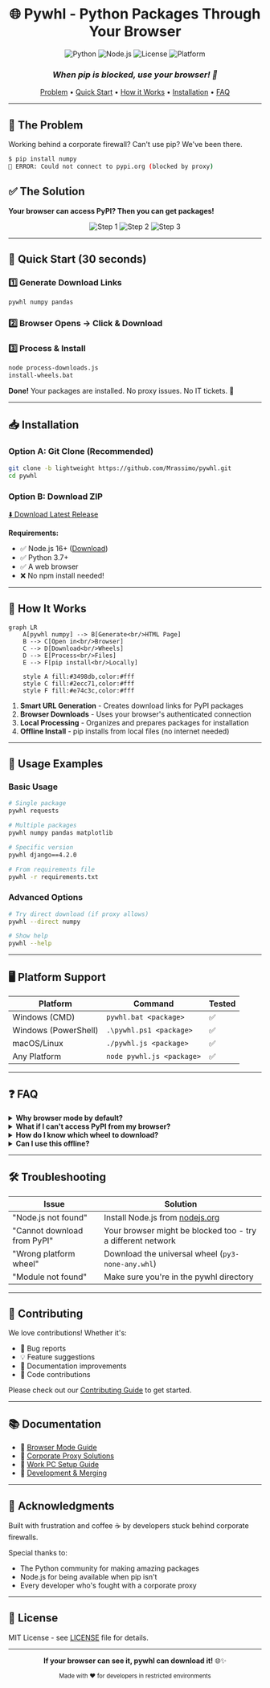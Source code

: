 <div align="center">

# 🌐 Pywhl - Python Packages Through Your Browser

<p align="center">
  <img src="https://img.shields.io/badge/Python-3.7%2B-blue?style=flat-square&logo=python&logoColor=white" alt="Python">
  <img src="https://img.shields.io/badge/Node.js-16%2B-green?style=flat-square&logo=node.js&logoColor=white" alt="Node.js">
  <img src="https://img.shields.io/badge/License-MIT-yellow?style=flat-square" alt="License">
  <img src="https://img.shields.io/badge/Platform-Windows%20%7C%20macOS%20%7C%20Linux-lightgrey?style=flat-square" alt="Platform">
</p>

<h3>
  <em>When pip is blocked, use your browser! 🚀</em>
</h3>

<p align="center">
  <a href="#-the-problem">Problem</a> •
  <a href="#-quick-start-30-seconds">Quick Start</a> •
  <a href="#-how-it-works">How it Works</a> •
  <a href="#-installation">Installation</a> •
  <a href="#-faq">FAQ</a>
</p>

</div>

---

## 🚫 The Problem

Working behind a corporate firewall? Can't use pip? We've been there.

```bash
$ pip install numpy
🚫 ERROR: Could not connect to pypi.org (blocked by proxy)
```

## ✅ The Solution

**Your browser can access PyPI? Then you can get packages!**

<div align="center">
  <img src="https://img.shields.io/badge/1-Generate_URLs-blue?style=for-the-badge" alt="Step 1">
  <img src="https://img.shields.io/badge/2-Download_via_Browser-green?style=for-the-badge" alt="Step 2">
  <img src="https://img.shields.io/badge/3-Install_Locally-orange?style=for-the-badge" alt="Step 3">
</div>

---

## 🚀 Quick Start (30 seconds)

### 1️⃣ Generate Download Links
```bash
pywhl numpy pandas
```

### 2️⃣ Browser Opens → Click & Download

### 3️⃣ Process & Install
```bash
node process-downloads.js
install-wheels.bat
```

**Done!** Your packages are installed. No proxy issues. No IT tickets. 🎉

---

## 📥 Installation

### Option A: Git Clone (Recommended)
```bash
git clone -b lightweight https://github.com/Mrassimo/pywhl.git
cd pywhl
```

### Option B: Download ZIP
[⬇️ Download Latest Release](https://github.com/Mrassimo/pywhl/archive/refs/heads/lightweight.zip)

**Requirements:**
- ✅ Node.js 16+ ([Download](https://nodejs.org))
- ✅ Python 3.7+
- ✅ A web browser
- ❌ No npm install needed!

---

## 📖 How It Works

```mermaid
graph LR
    A[pywhl numpy] --> B[Generate<br/>HTML Page]
    B --> C[Open in<br/>Browser]
    C --> D[Download<br/>Wheels]
    D --> E[Process<br/>Files]
    E --> F[pip install<br/>Locally]
    
    style A fill:#3498db,color:#fff
    style C fill:#2ecc71,color:#fff
    style F fill:#e74c3c,color:#fff
```

1. **Smart URL Generation** - Creates download links for PyPI packages
2. **Browser Downloads** - Uses your browser's authenticated connection
3. **Local Processing** - Organizes and prepares packages for installation
4. **Offline Install** - pip installs from local files (no internet needed)

---

## 🎯 Usage Examples

### Basic Usage
```bash
# Single package
pywhl requests

# Multiple packages
pywhl numpy pandas matplotlib

# Specific version
pywhl django==4.2.0

# From requirements file
pywhl -r requirements.txt
```

### Advanced Options
```bash
# Try direct download (if proxy allows)
pywhl --direct numpy

# Show help
pywhl --help
```

---

## 🖥️ Platform Support

| Platform | Command | Tested |
|----------|---------|--------|
| Windows (CMD) | `pywhl.bat <package>` | ✅ |
| Windows (PowerShell) | `.\pywhl.ps1 <package>` | ✅ |
| macOS/Linux | `./pywhl.js <package>` | ✅ |
| Any Platform | `node pywhl.js <package>` | ✅ |

---

## ❓ FAQ

<details>
<summary><b>Why browser mode by default?</b></summary>

Browsers handle proxy authentication automatically. CLI tools often can't authenticate through corporate proxies, but browsers have your credentials and certificates already configured.
</details>

<details>
<summary><b>What if I can't access PyPI from my browser?</b></summary>

You'll need to:
1. Download packages on an unrestricted network
2. Transfer via USB/network share
3. Use `pip install --find-links /path/to/wheels package-name`
</details>

<details>
<summary><b>How do I know which wheel to download?</b></summary>

The HTML page color-codes wheels:
- 🟢 **Green**: Universal (works everywhere)
- 🟡 **Yellow**: Platform-specific
- 🔴 **Red**: Source (needs compilation)

For Windows 64-bit, look for `win_amd64`. For any platform, `py3-none-any` works.
</details>

<details>
<summary><b>Can I use this offline?</b></summary>

Yes! After downloading packages once, they're cached locally. You can:
- Share the cache folder with colleagues
- Build offline bundles
- Install without internet using the cache
</details>

---

## 🛠️ Troubleshooting

| Issue | Solution |
|-------|----------|
| "Node.js not found" | Install Node.js from [nodejs.org](https://nodejs.org) |
| "Cannot download from PyPI" | Your browser might be blocked too - try a different network |
| "Wrong platform wheel" | Download the universal wheel (`py3-none-any.whl`) |
| "Module not found" | Make sure you're in the pywhl directory |

---

## 🤝 Contributing

We love contributions! Whether it's:
- 🐛 Bug reports
- 💡 Feature suggestions
- 📝 Documentation improvements
- 🔧 Code contributions

Please check out our [Contributing Guide](CONTRIBUTING.md) to get started.

---

## 📚 Documentation

- 📖 [Browser Mode Guide](docs/BROWSER-MODE-GUIDE.md)
- 🏢 [Corporate Proxy Solutions](docs/CORPORATE-PROXY-SOLUTIONS.md)
- 💼 [Work PC Setup Guide](docs/WORK-PC-GUIDE.md)
- 🔀 [Development & Merging](docs/MERGE-STRATEGY.md)

---

## 🙏 Acknowledgments

Built with frustration and coffee ☕ by developers stuck behind corporate firewalls.

Special thanks to:
- The Python community for making amazing packages
- Node.js for being available when pip isn't
- Every developer who's fought with a corporate proxy

---

## 📜 License

MIT License - see [LICENSE](LICENSE) file for details.

---

<div align="center">

**If your browser can see it, pywhl can download it!** 🌐✨

<sub>Made with ❤️ for developers in restricted environments</sub>

</div>